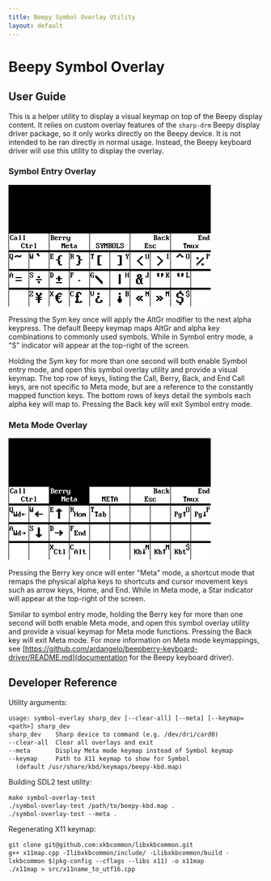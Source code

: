 ```yaml
---
title: Beepy Symbol Overlay Utility
layout: default
---
```


# Beepy Symbol Overlay

## User Guide

This is a helper utility to display a visual keymap on top of the Beepy display content. It relies on custom overlay features of the `sharp-drm` Beepy display driver package, so it only works directly on the Beepy device. It is not intended to be ran directly in normal usage. Instead, the Beepy keyboard driver will use this utility to display the overlay.

### Symbol Entry Overlay

![Symbol entry overlay](assets/overlay-symbol.png)

Pressing the Sym key once will apply the AltGr modifier to the next alpha keypress. The default Beepy keymap maps AltGr and alpha key combinations to commonly used symbols. While in Symbol entry mode, a "S" indicator will appear at the top-right of the screen.

Holding the Sym key for more than one second will both enable Symbol entry mode, and open this symbol overlay utility and provide a visual keymap. The top row of keys, listing the Call, Berry, Back, and End Call keys, are not specific to Meta mode, but are a reference to the constantly mapped function keys. The bottom rows of keys detail the symbols each alpha key will map to. Pressing the Back key will exit Symbol entry mode.

### Meta Mode Overlay

![Meta mode overlay](assets/overlay-meta.png)

Pressing the Berry key once will enter "Meta" mode, a shortcut mode that remaps the physical alpha keys to shortcuts and cursor movement keys such as arrow keys, Home, and End. While in Meta mode, a Star indicator will appear at the top-right of the screen.

Similar to symbol entry mode, holding the Berry key for more than one second will both enable Meta mode, and open this symbol overlay utility and provide a visual keymap for Meta mode functions. Pressing the Back key will exit Meta mode. For more information on Meta mode keymappings, see [https://github.com/ardangelo/beepberry-keyboard-driver/README.md](documentation for the Beepy keyboard driver).

## Developer Reference

Utility arguments:

```
usage: symbol-overlay sharp_dev [--clear-all] [--meta] [--keymap=<path>] sharp_dev
sharp_dev    Sharp device to command (e.g. /dev/dri/card0)
--clear-all  Clear all overlays and exit
--meta       Display Meta mode keymap instead of Symbol keymap
--keymap     Path to X11 keymap to show for Symbol
  (default /usr/share/kbd/keymaps/beepy-kbd.map)
```

Building SDL2 test utility:

```
make symbol-overlay-test
./symbol-overlay-test /path/to/beepy-kbd.map .
./symbol-overlay-test --meta .
```

Regenerating X11 keymap:

```
git clone git@github.com:xkbcommon/libxkbcommon.git
g++ x11map.cpp -Ilibxkbcommon/include/ -Llibxkbcommon/build -lxkbcommon $(pkg-config --cflags --libs x11) -o x11map
./x11map > src/x11name_to_utf16.cpp
```
